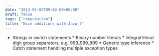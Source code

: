 ```yaml
---
date: "2013-02-05T09:02:00+00:00"
draft: false
tags: ["computation"]
title: "Nice additions with Java 7"
---
```

- Strings in switch statements * Binary number literals * Integral literal digit group separators, e.g. 999_999_999 * Generic type inference * Catch statement handling multiple exception types

